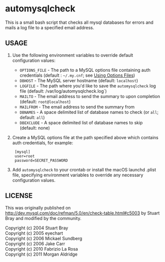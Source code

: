 # automysqlcheck

This is a small bash script that checks all mysql databases for errors and mails a log file to a specified email address.

## USAGE

1) Use the following environment variables to override default configuration values:

    * `OPTIONS_FILE` - The path to a MySQL options file containing auth credentials (default : `~/.my.cnf`; see [Using Options Files](https://dev.mysql.com/doc/refman/8.0/en/option-files.html))
    * `DBHOST` - The MySQL server hostname (default: `localhost`)
    * `LOGFILE` - The path where you'd like to save the `automysqlcheck` log file (default: /var/log/automysqlcheck.log`)
    * `MAILTO` - The email address to send the summary to upon completion (default: `root@localhost`)
    * `MAILFROM` - The email address to send the summary from
    * `DBNAMES` - A space delimited list of database names to check (or `all`; default: `all`)
    * `DBEXCLUDE` - A space delimited list of database names to skip (default: none)

2) Create a MySQL options file at the path specified above which contains auth credentials, for example:

        [mysql]
        user=root
        password=SECRET_PASSWORD

3) Add `automysqlcheck` to your crontab or install the macOS launchd .plist file, specifying environment variables to override any necessary configuration values.

## LICENSE

This was originally published on http://dev.mysql.com/doc/refman/5.0/en/check-table.html#c5003 by Stuart Bray and modified by the community.

Copyright (c) 2004 Stuart Bray  
Copyright (c) 2005 eyechart  
Copyright (c) 2006 Mickael Sundberg  
Copyright (c) 2006 Jake Carr  
Copyright (c) 2010 Fabrizio La Rosa  
Copyright (c) 2011 Morgan Aldridge  
